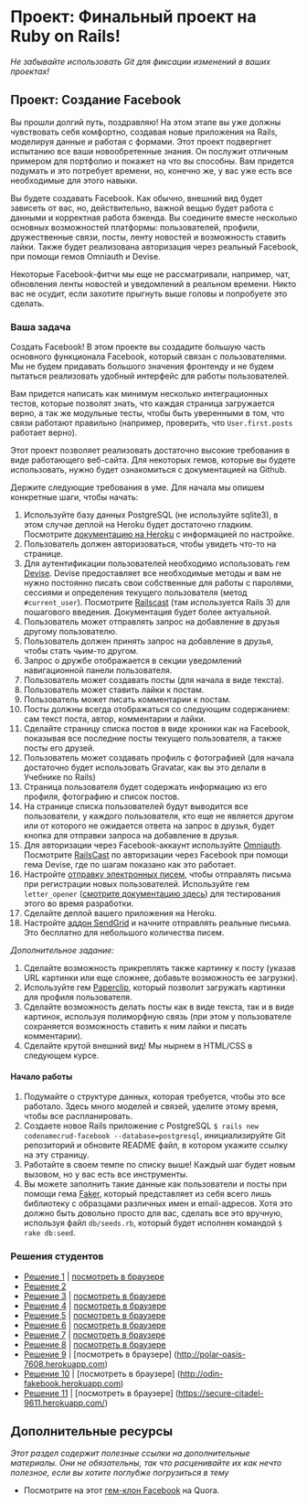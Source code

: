 # Проект: Финальный проект на Ruby on Rails!

*Не забывайте использовать Git для фиксации изменений в ваших проектах!*

## Проект: Создание Facebook

Вы прошли долгий путь, поздравляю! На этом этапе вы уже должны чувствовать себя комфортно, создавая новые приложения на Rails, моделируя данные и работая с формами. Этот проект подвергнет испытанию все ваши новообретенные знания. Он послужит отличным примером для портфолио и покажет на что вы способны. Вам придется подумать и это потребует времени, но, конечно же, у вас уже есть все необходимые для этого навыки.

Вы будете создавать Facebook. Как обычно, внешний вид будет зависеть от вас, но, действительно, важной вещью будет работа с данными и корректная работа бэкенда.  Вы соедините вместе несколько основных возможностей платформы: пользователей, профили, дружественные связи, посты, ленту новостей и возможность ставить лайки. Также будет реализована авторизация через реальный Facebook, при помощи гемов Omniauth и Devise.

Некоторые Facebook-фитчи мы еще не рассматривали, например, чат, обновления ленты новостей и уведомлений в реальном времени. Никто вас не осудит, если захотите прыгнуть выше головы и попробуете это сделать.

### Ваша задача

Создать Facebook! В этом проекте вы создадите большую часть основного функционала Facebook, который связан с пользователями. Мы не будем придавать большого значения фронтенду и не будем пытаться реализовать удобный интерфейс для работы пользователей.

Вам придется написать как минимум несколько интеграционных тестов, которые позволят знать, что каждая страница загружается верно, а так же модульные тесты, чтобы быть уверенными в том, что связи работают правильно (например, проверить, что `User.first.posts` работает верно).

Этот проект позволяет реализовать достаточно высокие требования в виде работающего веб-сайта. Для некоторых гемов, которые вы будете использовать, нужно будет ознакомиться с документацией на Github.

Держите следующие требования в уме. Для начала мы опишем конкретные шаги, чтобы начать:

1. Используйте базу данных PostgreSQL (не используйте sqlite3), в этом случае деплой на Heroku будет достаточно гладким.  Посмотрите [документацию на Heroku](https://devcenter.heroku.com/articles/getting-started-with-rails4) с информацией по настройке.
2. Пользователь должен авторизоваться, чтобы увидеть что-то на странице.
3. Для аутентификации пользователей необходимо использовать гем [Devise](https://github.com/plataformatec/devise).  Devise предоставляет все необходимые методы и вам не нужно постоянно писать свои собственные для работы с паролями, сессиями и определения текущего пользователя (метод `#current_user`). Посмотрите [Railscast](http://railscasts.com/episodes/209-introducing-devise?view=asciicast) (там используется Rails 3) для пошагового введения. Документация будет более актуальной.
4. Пользователь может отправлять запрос на добавление в друзья другому пользователю.
5. Пользователь должен принять запрос на добавление в друзья, чтобы стать чьим-то другом.
6. Запрос о дружбе отображается в секции уведомлений навигационной панели пользователя.
7. Пользователь может создавать посты (для начала в виде текста).
8. Пользователь может ставить лайки к постам.
9. Пользователь может писать комментарии к постам.
10. Посты должны всегда отображаться со следующим содержанием: сам текст поста, автор, комментарии и лайки.
11. Сделайте страницу списка постов в виде хроники как на Facebook, показывая все последние посты текущего пользователя, а также посты его друзей.
12. Пользователь может создавать профиль с фотографией (для начала достаточно будет использовать Gravatar, как вы это делали в Учебнике по Rails)
13. Страница пользователя будет содержать информацию из его профиля, фотографию и список постов.
14. На странице списка пользователей будут выводится все пользователи, у каждого пользователя, кто еще не является другом или от которого не ожидается ответа на запрос в друзья, будет кнопка для отправки запроса на добавление в друзья.
15. Для авторизации через Facebook-аккаунт используйте [Omniauth](https://github.com/plataformatec/devise/wiki/OmniAuth:-Overview). Посмотрите [RailsCast](http://railscasts.com/episodes/360-facebook-authentication?view=asciicast) по авторизации через Facebook при помощи гема Devise, где по шагам показано как это работает.
16. Настройте [отправку электронных писем](http://rusrails.ru/action-mailer-basics), чтобы отправлять письма при регистрации новых пользователей. Используйте гем `letter_opener` ([смотрите документацию здесь](https://github.com/ryanb/letter_opener)) для тестирования этого во время разработки.
17. Сделайте деплой вашего приложения на Heroku.
18. Настройте [аддон SendGrid](https://devcenter.heroku.com/articles/sendgrid) и начните отправлять реальные письма. Это бесплатно для небольшого количества писем.

*Дополнительное задание:*

1. Сделайте возможность прикреплять также картинку к посту (указав URL картинки или еще сложнее, добавьте возможность ее загрузки).
2. Используйте гем [Paperclip](https://github.com/thoughtbot/paperclip), который позволит загружать картинки для профиля пользователя.
3. Сделайте возможность делать посты как в виде текста, так и в виде картинок, используя полиморфную связь (при этом у пользователе сохраняется возможность ставить к ним лайки и писать комментарии).
3. Сделайте крутой внешний вид! Мы нырнем в HTML/CSS в следующем курсе.

#### Начало работы

1. Подумайте о структуре данных, которая требуется, чтобы это все работало. Здесь много моделей и связей, уделите этому время, чтобы все распланировать.
2. Создаете новое Rails приложение с PostgreSQL `$ rails new codenamecrud-facebook --database=postgresql`, инициализируйте Git репозиторий и обновите README файл, в котором укажите ссылку на эту страницу.
3. Работайте в своем темпе по списку выше! Каждый шаг будет новым вызовом, но у вас есть все инструменты.
4. Вы можете заполнить такие данные как пользователи и посты при помощи гема [Faker](https://github.com/stympy/faker), который представляет из себя всего лишь библиотеку с образцами различных имен и email-адресов. Хотя это должно быть довольно просто для вас, сделать все это вручную, используя файл `db/seeds.rb`, который будет исполнен командой `$ rake db:seed`.

### Решения студентов

* [Решение 1](https://github.com/adrianbadarau/RailsBoock-Facebook-Clone-App) | [посмотреть в браузере](http://railsbook-facebook-clone-app.herokuapp.com/)
* [Решение 2](https://github.com/YuriBuerov/social-network)
* [Решение 3](https://github.com/sandiegodj/social-network) | [посмотреть в браузере](https://warm-spire-7655.herokuapp.com/)
* [Решение 4](https://github.com/Rodic/odin-facebook-clone) | [посмотреть в браузере](https://odin-facebook.herokuapp.com/)
* [Решение 5](https://github.com/fo0man/odin-spacebook) | [посмотреть в браузере](https://warm-beach-7362.herokuapp.com/)
* [Решение 6](https://github.com/donaldali/odinbook "Odinbook on GitHub") | [посмотреть в браузере](https://dna-odinbook.herokuapp.com/ "Odinbook on Heroku")
* [Решение 7](https://github.com/dstodolny/odinbook) | [посмотреть в браузере](https://warm-bayou-3284.herokuapp.com/)
* [Решение 8](https://github.com/AtActionPark/odin_facebook) | [посмотреть в браузере](https://shielded-escarpment-2283.herokuapp.com/)
* [Решение 9](https://github.com/alexgh123/fb_odin_app) | [посмотреть в браузере] (http://polar-oasis-7608.herokuapp.com)
* [Решение 10](https://github.com/apositivejam/fakebook) | [посмотреть в браузере] (http://odin-fakebook.herokuapp.com)
* [Решение 11](https://github.com/dchen71/odin-facebook) | [посмотреть в браузере] (https://secure-citadel-9611.herokuapp.com/)

## Дополнительные ресурсы

*Этот раздел содержит полезные ссылки на дополнительные материалы. Они не обязательны, так что расценивайте их как нечто полезное, если вы хотите поглубже погрузиться в тему*

* Посмотрите на этот [гем-клон Facebook](http://vysakh.quora.com/Making-a-Facebook-clone-using-Rails-in-minimum-time) на Quora.
